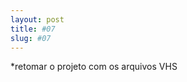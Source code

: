 ```yaml
---
layout: post
title: #07
slug: #07
---
```

<p class="description" style="text-align: justify;">
*retomar o projeto com os arquivos VHS 

